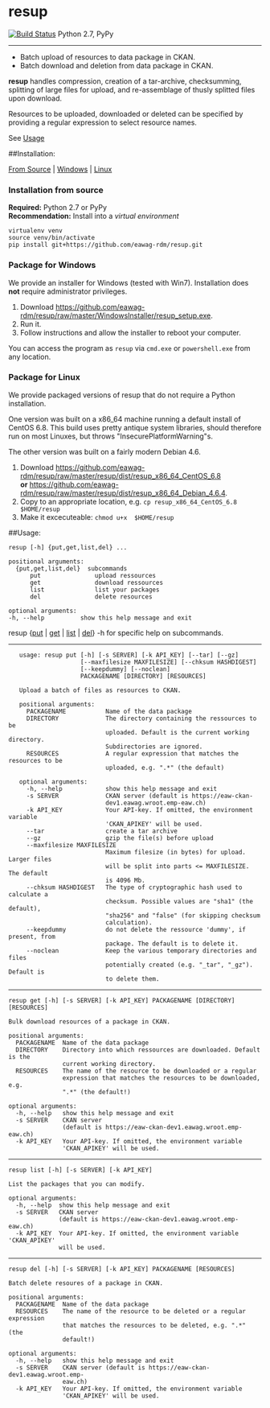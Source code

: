 # resup

[![Build Status](https://travis-ci.org/eawag-rdm/resup.svg?branch=master)](https://travis-ci.org/eawag-rdm/resup) Python 2.7, PyPy

-------



+ Batch upload of resources to data package in CKAN.
+ Batch download and deletion from data package in CKAN.

**resup** handles compression, creation of a tar-archive,
checksumming, splitting of large files for upload, and
re-assemblage of thusly splitted files upon download.

Resources to be uploaded, downloaded or deleted can be specified
by providing a regular expression to select resource names.

See [Usage](#usage)


##Installation:

[From Source](#srcinstall) | [Windows](#package-for-windows) | [Linux](#linstall)

<a id="srcinstall">

### Installation from source

**Required:** Python 2.7 or PyPy   
**Recommendation:** Install into a *virtual environment*

```
virtualenv venv
source venv/bin/activate
pip install git+https://github.com/eawag-rdm/resup.git

```

### Package for Windows

We provide an installer for Windows (tested with Win7). Installation does **not** require administrator privileges.

1. Download https://github.com/eawag-rdm/resup/raw/master/WindowsInstaller/resup_setup.exe.
2. Run it.
3. Follow instructions and allow the installer to reboot your computer.

You can access the program as `resup` via `cmd.exe` or `powershell.exe` from any location.

<a id="linstall">

### Package for Linux

We provide packaged versions of resup that do not require a Python installation.

One version was built on a x86_64 machine running a default install of
CentOS 6.8. This build uses pretty antique system libraries, should
therefore run on most Linuxes, but throws "InsecurePlatformWarning"s.

The other version was built on a fairly modern Debian 4.6.

1. Download https://github.com/eawag-rdm/resup/raw/master/resup/dist/resup_x86_64_CentOS_6.8   
    **or** https://github.com/eawag-rdm/resup/raw/master/resup/dist/resup_x86_64_Debian_4.6.4.
2. Copy to an appropriate location, e.g. `cp resup_x86_64_CentOS_6.8 $HOME/resup`
3. Make it excecuteable: `chmod u+x  $HOME/resup`


##Usage:

    resup [-h] {put,get,list,del} ...

    positional arguments:
	  {put,get,list,del}  subcommands
		  put               upload ressources
		  get               download ressources
		  list              list your packages
		  del               delete resources

    optional arguments:
    -h, --help          show this help message and exit

resup {[put](#user-content-put) | [get](#user-content-put) | [list](#user-content-list) | [del](#user-content-del)} -h for specific help on subcommands.

-------
<a id="put"></a>

	   usage: resup put [-h] [-s SERVER] [-k API_KEY] [--tar] [--gz]
	                    [--maxfilesize MAXFILESIZE] [--chksum HASHDIGEST]
	                    [--keepdummy] [--noclean]
	                    PACKAGENAME [DIRECTORY] [RESOURCES]

	   Upload a batch of files as resources to CKAN.

	   positional arguments:
	     PACKAGENAME           Name of the data package
	     DIRECTORY             The directory containing the ressources to be
	                           uploaded. Default is the current working directory.
	                           Subdirectories are ignored.
	     RESOURCES             A regular expression that matches the resources to be
	                           uploaded, e.g. ".*" (the default)

	   optional arguments:
	     -h, --help            show this help message and exit
	     -s SERVER             CKAN server (default is https://eaw-ckan-
	                           dev1.eawag.wroot.emp-eaw.ch)
	     -k API_KEY            Your API-key. If omitted, the environment variable
	                           'CKAN_APIKEY' will be used.
	     --tar                 create a tar archive
	     --gz                  gzip the file(s) before upload
	     --maxfilesize MAXFILESIZE
	                           Maximum filesize (in bytes) for upload. Larger files
	                           will be split into parts <= MAXFILESIZE. The default
	                           is 4096 Mb.
	     --chksum HASHDIGEST   The type of cryptographic hash used to calculate a
	                           checksum. Possible values are "sha1" (the default),
	                           "sha256" and "false" (for skipping checksum
	                           calculation).
	     --keepdummy           do not delete the ressource 'dummy', if present, from
	                           package. The default is to delete it.
	     --noclean             Keep the various temporary directories and files
	                           potentially created (e.g. "_tar", "_gz"). Default is
	                           to delete them.

------
<a id="list"></a>

    resup get [-h] [-s SERVER] [-k API_KEY] PACKAGENAME [DIRECTORY] [RESOURCES]

	Bulk download resources of a package in CKAN.

	positional arguments:
	  PACKAGENAME  Name of the data package
	  DIRECTORY    Directory into which ressources are downloaded. Default is the
				   current working directory.
	  RESOURCES    The name of the resource to be downloaded or a regular
				   expression that matches the resources to be downloaded, e.g.
				   ".*" (the default!)

	optional arguments:
	  -h, --help   show this help message and exit
	  -s SERVER    CKAN server
				   (default is https://eaw-ckan-dev1.eawag.wroot.emp-eaw.ch)
	  -k API_KEY   Your API-key. If omitted, the environment variable
				   'CKAN_APIKEY' will be used.
 ------
 <a id="list"></a>
 
    resup list [-h] [-s SERVER] [-k API_KEY]

    List the packages that you can modify.

    optional arguments:
      -h, --help  show this help message and exit
      -s SERVER   CKAN server
                  (default is https://eaw-ckan-dev1.eawag.wroot.emp-eaw.ch)
      -k API_KEY  Your API-key. If omitted, the environment variable 'CKAN_APIKEY'
                  will be used.

------
<a id="del"></a>

	resup del [-h] [-s SERVER] [-k API_KEY] PACKAGENAME [RESOURCES]

	Batch delete resoures of a package in CKAN.

	positional arguments:
	  PACKAGENAME  Name of the data package
	  RESOURCES    The name of the resource to be deleted or a regular expression
				   that matches the resources to be deleted, e.g. ".*" (the
				   default!)

	optional arguments:
	  -h, --help   show this help message and exit
	  -s SERVER    CKAN server (default is https://eaw-ckan-dev1.eawag.wroot.emp-
				   eaw.ch)
	  -k API_KEY   Your API-key. If omitted, the environment variable
				   'CKAN_APIKEY' will be used.
	    

